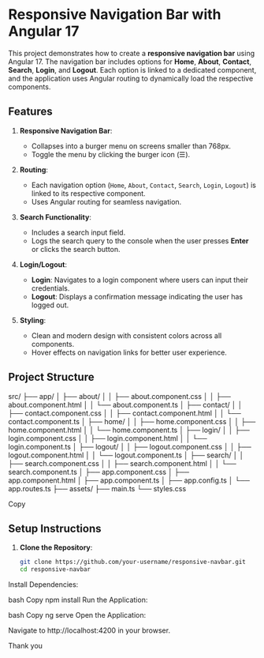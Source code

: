 # Responsive Navigation Bar with Angular 17

This project demonstrates how to create a **responsive navigation bar** using Angular 17. The navigation bar includes options for **Home**, **About**, **Contact**, **Search**, **Login**, and **Logout**. Each option is linked to a dedicated component, and the application uses Angular routing to dynamically load the respective components.

## Features

1. **Responsive Navigation Bar**:
   - Collapses into a burger menu on screens smaller than 768px.
   - Toggle the menu by clicking the burger icon (☰).

2. **Routing**:
   - Each navigation option (`Home`, `About`, `Contact`, `Search`, `Login`, `Logout`) is linked to its respective component.
   - Uses Angular routing for seamless navigation.

3. **Search Functionality**:
   - Includes a search input field.
   - Logs the search query to the console when the user presses **Enter** or clicks the search button.

4. **Login/Logout**:
   - **Login**: Navigates to a login component where users can input their credentials.
   - **Logout**: Displays a confirmation message indicating the user has logged out.

5. **Styling**:
   - Clean and modern design with consistent colors across all components.
   - Hover effects on navigation links for better user experience.

## Project Structure
src/
├── app/
│ ├── about/
│ │ ├── about.component.css
│ │ ├── about.component.html
│ │ └── about.component.ts
│ ├── contact/
│ │ ├── contact.component.css
│ │ ├── contact.component.html
│ │ └── contact.component.ts
│ ├── home/
│ │ ├── home.component.css
│ │ ├── home.component.html
│ │ └── home.component.ts
│ ├── login/
│ │ ├── login.component.css
│ │ ├── login.component.html
│ │ └── login.component.ts
│ ├── logout/
│ │ ├── logout.component.css
│ │ ├── logout.component.html
│ │ └── logout.component.ts
│ ├── search/
│ │ ├── search.component.css
│ │ ├── search.component.html
│ │ └── search.component.ts
│ ├── app.component.css
│ ├── app.component.html
│ ├── app.component.ts
│ ├── app.config.ts
│ └── app.routes.ts
├── assets/
├── main.ts
└── styles.css


Copy

## Setup Instructions

1. **Clone the Repository**:
   ```bash
   git clone https://github.com/your-username/responsive-navbar.git
   cd responsive-navbar
Install Dependencies:

bash
Copy
npm install
Run the Application:

bash
Copy
ng serve
Open the Application:

Navigate to http://localhost:4200 in your browser.

Thank you
